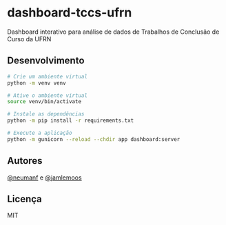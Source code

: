 # dashboard-tccs-ufrn
Dashboard interativo para análise de dados de Trabalhos de Conclusão de Curso da UFRN


## Desenvolvimento

```sh
# Crie um ambiente virtual
python -m venv venv

# Ative o ambiente virtual
source venv/bin/activate

# Instale as dependências
python -m pip install -r requirements.txt

# Execute a aplicação
python -m gunicorn --reload --chdir app dashboard:server
```

## Autores

[@neumanf](https://www.github.com/neumanf) e [@jamlemoos](https://www.github.com/jamlemoos) 

## Licença

MIT

